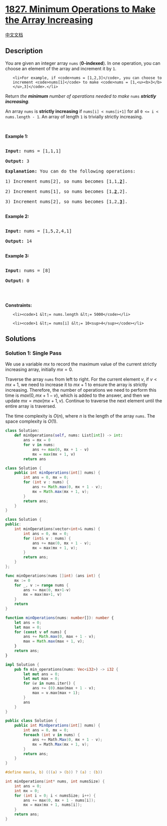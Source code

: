 # [1827. Minimum Operations to Make the Array Increasing](https://leetcode.com/problems/minimum-operations-to-make-the-array-increasing)

[中文文档](./solution/1800-1899/1827.Minimum%20Operations%20to%20Make%20the%20Array%20Increasing/README.md)

<!-- tags:Greedy,Array -->

## Description

<p>You are given an integer array <code>nums</code> (<strong>0-indexed</strong>). In one operation, you can choose an element of the array and increment it by <code>1</code>.</p>

<ul>

    <li>For example, if <code>nums = [1,2,3]</code>, you can choose to increment <code>nums[1]</code> to make <code>nums = [1,<u><b>3</b></u>,3]</code>.</li>

</ul>

<p>Return <em>the <strong>minimum</strong> number of operations needed to make</em> <code>nums</code> <em><strong>strictly</strong> <strong>increasing</strong>.</em></p>

<p>An array <code>nums</code> is <strong>strictly increasing</strong> if <code>nums[i] &lt; nums[i+1]</code> for all <code>0 &lt;= i &lt; nums.length - 1</code>. An array of length <code>1</code> is trivially strictly increasing.</p>

<p>&nbsp;</p>

<p><strong class="example">Example 1:</strong></p>

<pre>

<strong>Input:</strong> nums = [1,1,1]

<strong>Output:</strong> 3

<strong>Explanation:</strong> You can do the following operations:

1) Increment nums[2], so nums becomes [1,1,<u><strong>2</strong></u>].

2) Increment nums[1], so nums becomes [1,<u><strong>2</strong></u>,2].

3) Increment nums[2], so nums becomes [1,2,<u><strong>3</strong></u>].

</pre>

<p><strong class="example">Example 2:</strong></p>

<pre>

<strong>Input:</strong> nums = [1,5,2,4,1]

<strong>Output:</strong> 14

</pre>

<p><strong class="example">Example 3:</strong></p>

<pre>

<strong>Input:</strong> nums = [8]

<strong>Output:</strong> 0

</pre>

<p>&nbsp;</p>

<p><strong>Constraints:</strong></p>

<ul>

    <li><code>1 &lt;= nums.length &lt;= 5000</code></li>

    <li><code>1 &lt;= nums[i] &lt;= 10<sup>4</sup></code></li>

</ul>

## Solutions

### Solution 1: Single Pass

We use a variable $mx$ to record the maximum value of the current strictly increasing array, initially $mx = 0$.

Traverse the array `nums` from left to right. For the current element $v$, if $v \lt mx + 1$, we need to increase it to $mx + 1$ to ensure the array is strictly increasing. Therefore, the number of operations we need to perform this time is $max(0, mx + 1 - v)$, which is added to the answer, and then we update $mx=max(mx + 1, v)$. Continue to traverse the next element until the entire array is traversed.

The time complexity is $O(n)$, where $n$ is the length of the array `nums`. The space complexity is $O(1)$.

<!-- tabs:start -->

```python
class Solution:
    def minOperations(self, nums: List[int]) -> int:
        ans = mx = 0
        for v in nums:
            ans += max(0, mx + 1 - v)
            mx = max(mx + 1, v)
        return ans
```

```java
class Solution {
    public int minOperations(int[] nums) {
        int ans = 0, mx = 0;
        for (int v : nums) {
            ans += Math.max(0, mx + 1 - v);
            mx = Math.max(mx + 1, v);
        }
        return ans;
    }
}
```

```cpp
class Solution {
public:
    int minOperations(vector<int>& nums) {
        int ans = 0, mx = 0;
        for (int& v : nums) {
            ans += max(0, mx + 1 - v);
            mx = max(mx + 1, v);
        }
        return ans;
    }
};
```

```go
func minOperations(nums []int) (ans int) {
	mx := 0
	for _, v := range nums {
		ans += max(0, mx+1-v)
		mx = max(mx+1, v)
	}
	return
}
```

```ts
function minOperations(nums: number[]): number {
    let ans = 0;
    let max = 0;
    for (const v of nums) {
        ans += Math.max(0, max + 1 - v);
        max = Math.max(max + 1, v);
    }
    return ans;
}
```

```rust
impl Solution {
    pub fn min_operations(nums: Vec<i32>) -> i32 {
        let mut ans = 0;
        let mut max = 0;
        for &v in nums.iter() {
            ans += (0).max(max + 1 - v);
            max = v.max(max + 1);
        }
        ans
    }
}
```

```cs
public class Solution {
    public int MinOperations(int[] nums) {
        int ans = 0, mx = 0;
        foreach (int v in nums) {
            ans += Math.Max(0, mx + 1 - v);
            mx = Math.Max(mx + 1, v);
        }
        return ans;
    }
}
```

```c
#define max(a, b) (((a) > (b)) ? (a) : (b))

int minOperations(int* nums, int numsSize) {
    int ans = 0;
    int mx = 0;
    for (int i = 0; i < numsSize; i++) {
        ans += max(0, mx + 1 - nums[i]);
        mx = max(mx + 1, nums[i]);
    }
    return ans;
}
```

<!-- tabs:end -->

<!-- end -->
